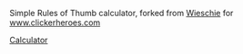 Simple Rules of Thumb calculator, forked from [Wieschie](https://github.com/Wieschie/wieschie.github.io) for www.clickerheroes.com 

[Calculator](https://alexbonjour.github.io/rules-of-thumb/)
